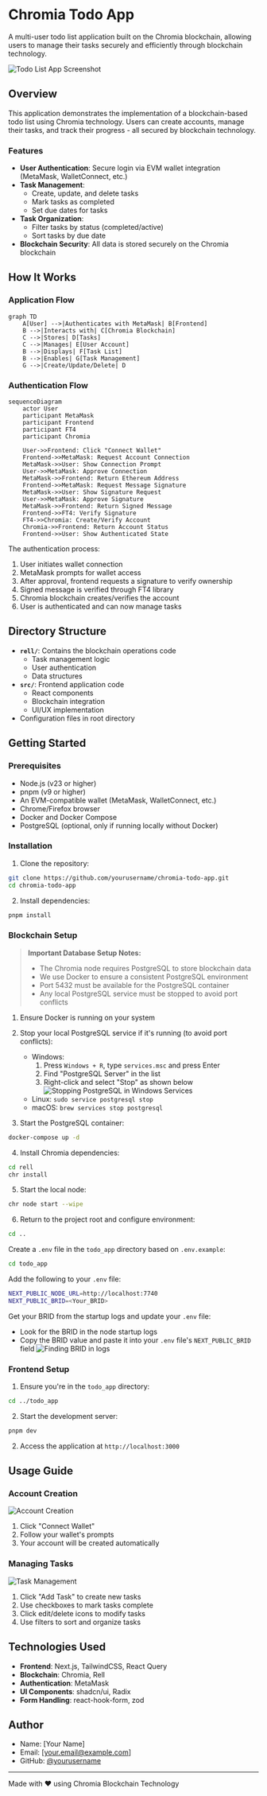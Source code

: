 # Chromia Todo App

A multi-user todo list application built on the Chromia blockchain, allowing users to manage their tasks securely and efficiently through blockchain technology.

![Todo List App Screenshot](screenshots/app-overview.png)

## Overview

This application demonstrates the implementation of a blockchain-based todo list using Chromia technology. Users can create accounts, manage their tasks, and track their progress - all secured by blockchain technology.

### Features

- **User Authentication**: Secure login via EVM wallet integration (MetaMask, WalletConnect, etc.)
- **Task Management**: 
  - Create, update, and delete tasks
  - Mark tasks as completed
  - Set due dates for tasks
- **Task Organization**: 
  - Filter tasks by status (completed/active)
  - Sort tasks by due date
- **Blockchain Security**: All data is stored securely on the Chromia blockchain

## How It Works

### Application Flow
```mermaid
graph TD
    A[User] -->|Authenticates with MetaMask| B[Frontend]
    B -->|Interacts with| C[Chromia Blockchain]
    C -->|Stores| D[Tasks]
    C -->|Manages| E[User Account]
    B -->|Displays| F[Task List]
    B -->|Enables| G[Task Management]
    G -->|Create/Update/Delete| D
```

### Authentication Flow
```mermaid
sequenceDiagram
    actor User
    participant MetaMask
    participant Frontend
    participant FT4
    participant Chromia

    User->>Frontend: Click "Connect Wallet"
    Frontend->>MetaMask: Request Account Connection
    MetaMask->>User: Show Connection Prompt
    User->>MetaMask: Approve Connection
    MetaMask->>Frontend: Return Ethereum Address
    Frontend->>MetaMask: Request Message Signature
    MetaMask->>User: Show Signature Request
    User->>MetaMask: Approve Signature
    MetaMask->>Frontend: Return Signed Message
    Frontend->>FT4: Verify Signature
    FT4->>Chromia: Create/Verify Account
    Chromia->>Frontend: Return Account Status
    Frontend->>User: Show Authenticated State
```

The authentication process:
1. User initiates wallet connection
2. MetaMask prompts for wallet access
3. After approval, frontend requests a signature to verify ownership
4. Signed message is verified through FT4 library
5. Chromia blockchain creates/verifies the account
6. User is authenticated and can now manage tasks

## Directory Structure

- **`rell/`**: Contains the blockchain operations code
  - Task management logic
  - User authentication
  - Data structures
- **`src/`**: Frontend application code
  - React components
  - Blockchain integration
  - UI/UX implementation
- Configuration files in root directory

## Getting Started

### Prerequisites

- Node.js (v23 or higher)
- pnpm (v9 or higher)
- An EVM-compatible wallet (MetaMask, WalletConnect, etc.)
- Chrome/Firefox browser
- Docker and Docker Compose
- PostgreSQL (optional, only if running locally without Docker)

### Installation

1. Clone the repository:
```bash
git clone https://github.com/yourusername/chromia-todo-app.git
cd chromia-todo-app
```

2. Install dependencies:
```bash
pnpm install
```


### Blockchain Setup

> **Important Database Setup Notes:**
> - The Chromia node requires PostgreSQL to store blockchain data
> - We use Docker to ensure a consistent PostgreSQL environment
> - Port 5432 must be available for the PostgreSQL container
> - Any local PostgreSQL service must be stopped to avoid port conflicts

1. Ensure Docker is running on your system

2. Stop your local PostgreSQL service if it's running (to avoid port conflicts):
   - Windows:
      1. Press `Windows + R`, type `services.msc` and press Enter
      2. Find "PostgreSQL Server" in the list
      3. Right-click and select "Stop" as shown below
      ![Stopping PostgreSQL in Windows Services](screenshots/windows-postgresql-service.png)
   - Linux: `sudo service postgresql stop`
   - macOS: `brew services stop postgresql`

3. Start the PostgreSQL container:
```bash
docker-compose up -d
```

4. Install Chromia dependencies:
```bash
cd rell
chr install
```

5. Start the local node:
```bash
chr node start --wipe
```

6. Return to the project root and configure environment:
```bash
cd ..
```
Create a `.env` file in the `todo_app` directory based on `.env.example`:
```bash
cd todo_app
```
Add the following to your `.env` file:
```bash
NEXT_PUBLIC_NODE_URL=http://localhost:7740
NEXT_PUBLIC_BRID=<Your_BRID>
```
Get your BRID from the startup logs and update your `.env` file:
   - Look for the BRID in the node startup logs
   - Copy the BRID value and paste it into your `.env` file's `NEXT_PUBLIC_BRID` field
   ![Finding BRID in logs](screenshots/brid-location.png)



### Frontend Setup

1. Ensure you're in the `todo_app` directory:
```bash
cd ../todo_app
```

2. Start the development server:
```bash
pnpm dev
```

2. Access the application at `http://localhost:3000`

## Usage Guide

### Account Creation
![Account Creation](screenshots/account-creation.png)
1. Click "Connect Wallet"
2. Follow your wallet's prompts
3. Your account will be created automatically

### Managing Tasks
![Task Management](screenshots/task-management.png)
1. Click "Add Task" to create new tasks
2. Use checkboxes to mark tasks complete
3. Click edit/delete icons to modify tasks
4. Use filters to sort and organize tasks

## Technologies Used

- **Frontend**: Next.js, TailwindCSS, React Query
- **Blockchain**: Chromia, Rell
- **Authentication**: MetaMask
- **UI Components**: shadcn/ui, Radix
- **Form Handling**: react-hook-form, zod

## Author

- Name: [Your Name]
- Email: [your.email@example.com]
- GitHub: [@yourusername](https://github.com/yourusername)

---

Made with ❤️ using Chromia Blockchain Technology


